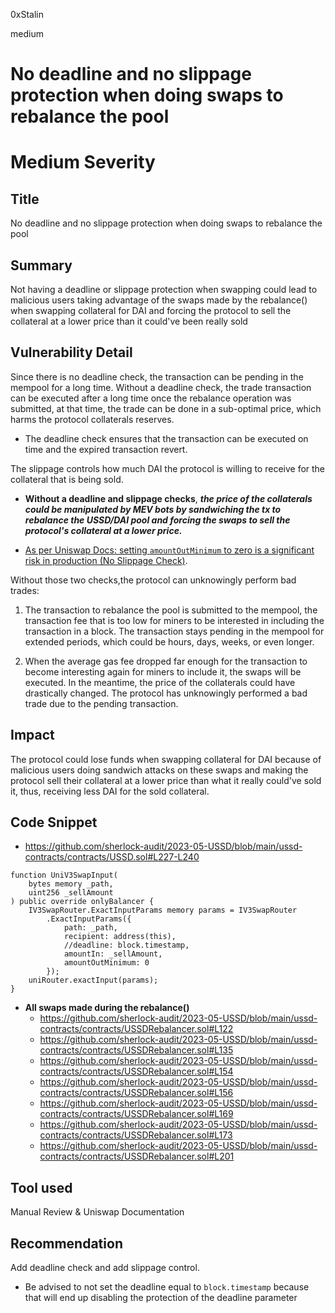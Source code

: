 0xStalin

medium

# No deadline and no slippage protection when doing swaps to rebalance the pool

# Medium Severity
## Title
No deadline and no slippage protection when doing swaps to rebalance the pool

## Summary
Not having a deadline or slippage protection when swapping could lead to malicious users taking advantage of the swaps made by the rebalance() when swapping collateral for DAI and forcing the protocol to sell the collateral at a lower price than it could've been really sold

## Vulnerability Detail
Since there is no deadline check, the transaction can be pending in the mempool for a long time. Without a deadline check, the trade transaction can be executed after a long time once the rebalance operation was submitted, at that time, the trade can be done in a sub-optimal price, which harms the protocol collaterals reserves.
  - The deadline check ensures that the transaction can be executed on time and the expired transaction revert.

The slippage controls how much DAI the protocol is willing to receive for the collateral that is being sold.

- **Without a deadline and slippage checks**, ***the price of the collaterals could be manipulated by MEV bots by sandwiching the tx to rebalance the USSD/DAI pool and forcing the swaps to sell the protocol's collateral at a lower price.***

- [As per Uniswap Docs: setting `amountOutMinimum` to zero is a significant risk in production (No Slippage Check)](https://docs.uniswap.org/contracts/v3/guides/swaps/single-swaps#swap-input-parameters).

Without those two checks,the protocol can unknowingly perform bad trades:

1. The transaction to rebalance the pool is submitted to the mempool, the transaction fee that is too low for miners to be interested in including the transaction in a block. The transaction stays pending in the mempool for extended periods, which could be hours, days, weeks, or even longer.

2. When the average gas fee dropped far enough for the transaction to become interesting again for miners to include it, the swaps will be executed. In the meantime, the price of the collaterals could have drastically changed. The protocol has unknowingly performed a bad trade due to the pending transaction.

## Impact
The protocol could lose funds when swapping collateral for DAI because of malicious users doing sandwich attacks on these swaps and making the protocol sell their collateral at a lower price than what it really could've sold it, thus, receiving less DAI for the sold collateral.

## Code Snippet
- https://github.com/sherlock-audit/2023-05-USSD/blob/main/ussd-contracts/contracts/USSD.sol#L227-L240
```solidity
function UniV3SwapInput(
    bytes memory _path,
    uint256 _sellAmount
) public override onlyBalancer {
    IV3SwapRouter.ExactInputParams memory params = IV3SwapRouter
        .ExactInputParams({
            path: _path,
            recipient: address(this),
            //deadline: block.timestamp,
            amountIn: _sellAmount,
            amountOutMinimum: 0
        });
    uniRouter.exactInput(params);
}
```

- **All swaps made during the rebalance()**
  - https://github.com/sherlock-audit/2023-05-USSD/blob/main/ussd-contracts/contracts/USSDRebalancer.sol#L122
  - https://github.com/sherlock-audit/2023-05-USSD/blob/main/ussd-contracts/contracts/USSDRebalancer.sol#L135
  - https://github.com/sherlock-audit/2023-05-USSD/blob/main/ussd-contracts/contracts/USSDRebalancer.sol#L154
  - https://github.com/sherlock-audit/2023-05-USSD/blob/main/ussd-contracts/contracts/USSDRebalancer.sol#L156
  - https://github.com/sherlock-audit/2023-05-USSD/blob/main/ussd-contracts/contracts/USSDRebalancer.sol#L169
  - https://github.com/sherlock-audit/2023-05-USSD/blob/main/ussd-contracts/contracts/USSDRebalancer.sol#L173
  - https://github.com/sherlock-audit/2023-05-USSD/blob/main/ussd-contracts/contracts/USSDRebalancer.sol#L201

## Tool used
Manual Review & Uniswap Documentation

## Recommendation
Add deadline check and add slippage control.
- Be advised to not set the deadline equal to `block.timestamp` because that will end up disabling the protection of the deadline parameter